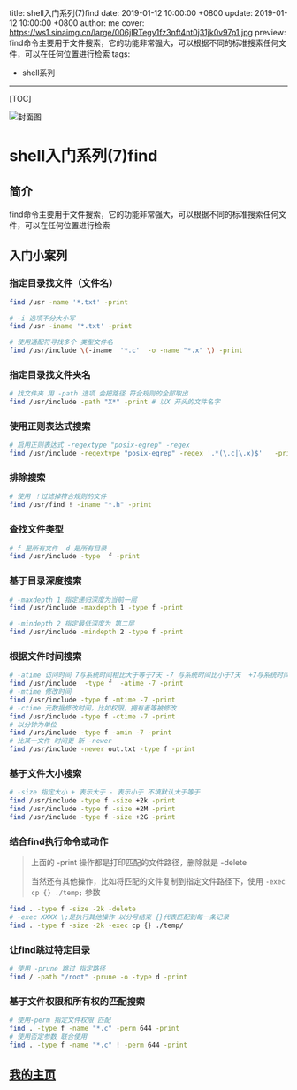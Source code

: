 title: shell入门系列(7)find
date: 2019-01-12 10:00:00 +0800
update: 2019-01-12 10:00:00 +0800
author: me
cover: https://ws1.sinaimg.cn/large/006jIRTegy1fz3nft4nt0j31jk0v97p1.jpg
preview:  find命令主要用于文件搜索，它的功能非常强大，可以根据不同的标准搜索任何文件，可以在任何位置进行检索
tags:

  - shell系列

---



[TOC]

![封面图](https://ws1.sinaimg.cn/large/006jIRTegy1fz3nft4nt0j31jk0v97p1.jpg)

# shell入门系列(7)find

## 简介

find命令主要用于文件搜索，它的功能非常强大，可以根据不同的标准搜索任何文件，可以在任何位置进行检索

## 入门小案列

### 指定目录找文件（文件名）

```bash
find /usr -name '*.txt' -print

# -i 选项不分大小写
find /usr -iname '*.txt' -print 

# 使用通配符寻找多个 类型文件名
find /usr/include \(-iname  '*.c'  -o -name "*.x" \) -print
```

### 指定目录找文件夹名

```bash
# 找文件夹 用 -path 选项 会把路径 符合规则的全部取出
find /usr/include -path "X*" -print # 以X 开头的文件名字
```

### 使用正则表达式搜索

```bash
# 启用正则表达式 -regextype "posix-egrep" -regex
find /usr/include -regextype "posix-egrep" -regex '.*(\.c|\.x)$'   -print # 搜索以.c 或者 .x 结尾的文件
```

### 排除搜索

```bash
# 使用 ！过滤掉符合规则的文件
find /usr/find ! -iname "*.h" -print
```

### 查找文件类型

```bash
# f 是所有文件  d 是所有目录
find /usr/include -type  f -print 
```

### 基于目录深度搜索

```bash
# -maxdepth 1 指定递归深度为当前一层
find /usr/include -maxdepth 1 -type f -print

# -mindepth 2 指定最低深度为 第二层
find /usr/include -mindepth 2 -type f -print 
```

### 根据文件时间搜索

```bash
# -atime 访问时间 7与系统时间相比大于等于7天 -7 与系统时间比小于7天  +7与系统时间币大于7天
find /usr/include  -type f  -atime -7 -print
# -mtime 修改时间 
find /usr/include -type f -mtime -7 -print
# -ctime 元数据修改时间，比如权限，拥有者等被修改
find /usr/include -type f -ctime -7 -print
# 以分钟为单位
find /urs/include -type f -amin -7 -print
# 比某一文件 时间更 新 -newer
find /usr/include -newer out.txt -type f -print

```

### 基于文件大小搜索

```bash
# -size 指定大小 + 表示大于 - 表示小于 不填默认大于等于
find /usr/include -type f -size +2k -print
find /usr/include -type f -size +2M -print 
find /usr/include -type f -size +2G -print 
```

### 结合find执行命令或动作

> 上面的 -print 操作都是打印匹配的文件路径，删除就是 -delete
>
> 当然还有其他操作，比如将匹配的文件复制到指定文件路径下，使用 `-exec cp {} ./temp;` 参数

```bash
find . -type f -size -2k -delete 
# -exec XXXX \;是执行其他操作 以分号结束 {}代表匹配到每一条记录
find . -type f -size -2k -exec cp {} ./temp/
```

### 让find跳过特定目录

```bash
# 使用 -prune 跳过 指定路径
find / -path "/root" -prune -o -type d -print 
```

### 基于文件权限和所有权的匹配搜索

```bash
# 使用-perm 指定文件权限 匹配
find . -type f -name "*.c" -perm 644 -print
# 使用否定参数 联合使用
find . -type f -name "*.c" ! -perm 644 -print
```

## [我的主页](https://suveng.github.io/blog/)
